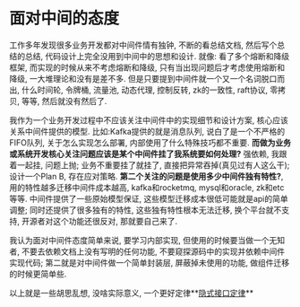 # 面对中间的态度

工作多年发现很多业务开发都对中间件情有独钟, 不断的看总结文档, 然后写个总结的总结, 代码设计上完全没用到中间中的思想和设计. 就像: 看了多个熔断和降级框架, 而实现的时候从来不考虑熔断和降级, 只有当出现问题后才考虑使用熔断和降级, 一大堆理论和没有是差不多. 但是只要提到中间件就一个又一个名词脱口而出, 什么时间轮, 令牌桶, 流量池, 动态代理, 控制反转, zk的一致性, raft协议, 零拷贝, 等等, 然后就没有然后了.

我作为一个业务开发过程中不应该关注中间件中的实现细节和设计方案, 核心应该关系中间件提供的模型. 比如:Kafka提供的就是消息队列, 说白了是一个不严格的FIFO队列, 关于怎么实现怎么部署, 内部使用了什么特殊技巧都不重要. **而做为业务或系统开发核心关注问题应该是某个中间件挂了我系统要如何处理?** 强依赖, 我跟着一起挂, 问题上抛; 业务不重要挂了就挂了, 直接把异常吞掉(真见过有人这么干); 设计一个Plan B, 存在应对策略. **第二个关注的问题是使用多少中间件独有特性?**, 用的特性越多迁移中间件成本越高, kafka和rocketmq, mysql和oracle, zk和etc等等. 中间件提供了一些原始模型保证, 这些模型迁移成本很低可能就是api的简单调整; 同时还提供了很多独有的特性, 这些独有特性根本无法迁移, 换个平台就不支持, 开源者对这个功能还很反对, 那就要自己来了.

我认为面对中间件态度简单来说, 要学习内部实现, 但使用的时候要当做一个无知者, 不要去依赖文档上没有写明的任何功能, 不要窥探源码中的实现并依赖中间件实现代码; 第二就是对中间件做一个简单封装层, 屏蔽掉未使用的功能, 做组件迁移的时候更简单些.

以上就是一些胡思乱想, 没啥实际意义, 一个更好定律**[隐式接口定律](https://github.com/zoroqi/hacker-laws-zh#%E9%9A%90%E5%BC%8F%E6%8E%A5%E5%8F%A3%E5%AE%9A%E5%BE%8B-hyrums-law-or-the-law-of-implicit-interfaces)**
